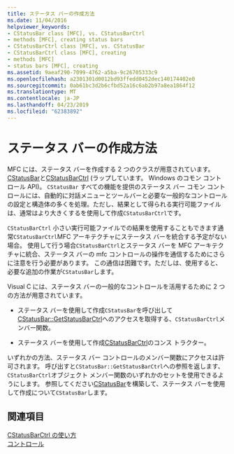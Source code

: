 ```yaml
---
title: ステータス バーの作成方法
ms.date: 11/04/2016
helpviewer_keywords:
- CStatusBar class [MFC], vs. CStatusBarCtrl
- methods [MFC], creating status bars
- CStatusBarCtrl class [MFC], vs. CStatusBar
- CStatusBarCtrl class [MFC], creating
- methods [MFC]
- status bars [MFC], creating
ms.assetid: 9aeaf290-7099-4762-a5ba-9c26705333c9
ms.openlocfilehash: a2301301d0012bd93ffedd0452dec140174402e0
ms.sourcegitcommit: 0ab61bc3d2b6cfbd52a16c6ab2b97a8ea1864f12
ms.translationtype: MT
ms.contentlocale: ja-JP
ms.lasthandoff: 04/23/2019
ms.locfileid: "62383892"
---
```

# <a name="methods-of-creating-a-status-bar"></a>ステータス バーの作成方法

MFC には、ステータス バーを作成する 2 つのクラスが用意されています。[CStatusBar](../mfc/reference/cstatusbar-class.md)と[CStatusBarCtrl](../mfc/reference/cstatusbarctrl-class.md) (ラップしています。 Windows のコモン コントロール API)。 `CStatusBar` すべての機能を提供のステータス バー コモン コントロールには、自動的に対話メニューとツールバーと必要な一般的なコントロールの設定と構造体の多くを処理。ただし、結果として得られる実行可能ファイルは、通常はより大きくするを使用して作成`CStatusBarCtrl`です。

`CStatusBarCtrl` 小さい実行可能ファイルでの結果を使用することもできます通常`CStatusBarCtrl`MFC アーキテクチャにステータス バーを統合する予定がない場合。 使用して行う場合`CStatusBarCtrl`とステータス バーを MFC アーキテクチャに統合、ステータス バーの mfc コントロールの操作を通信するためにさらに注意を行う必要があります。 この通信は困難です。ただしは、使用すると、必要な追加の作業が`CStatusBar`します。

Visual C には、ステータス バーの一般的なコントロールを活用するために 2 つの方法が用意されています。

- ステータス バーを使用して作成`CStatusBar`を呼び出して[CStatusBar::GetStatusBarCtrl](../mfc/reference/cstatusbar-class.md#getstatusbarctrl)へのアクセスを取得する、`CStatusBarCtrl`メンバー関数。

- ステータス バーを使用して作成[CStatusBarCtrl](../mfc/reference/cstatusbarctrl-class.md)のコンス トラクター。

いずれかの方法、ステータス バー コントロールのメンバー関数にアクセスは許可されます。 呼び出すと`CStatusBar::GetStatusBarCtrl`への参照を返します、`CStatusBarCtrl`オブジェクト メンバー関数のいずれかのセットを使用できるようにします。 参照してください[CStatusBar](../mfc/reference/cstatusbar-class.md)を構築して、ステータス バーを使用して作成について`CStatusBar`します。

## <a name="see-also"></a>関連項目

[CStatusBarCtrl の使い方](../mfc/using-cstatusbarctrl.md)<br/>
[コントロール](../mfc/controls-mfc.md)
